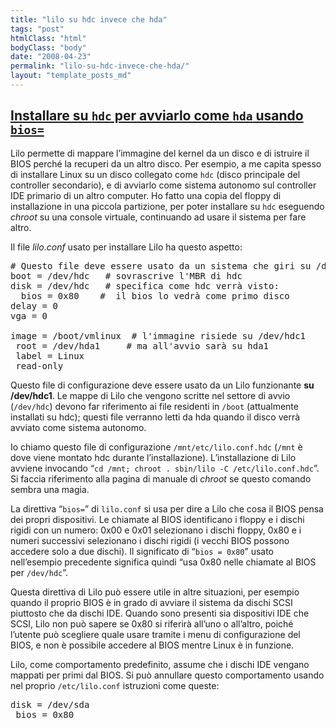 ```yaml
---
title: "lilo su hdc invece che hda"
tags: "post"
htmlClass: "html"
bodyClass: "body"
date: "2008-04-23"
permalink: "lilo-su-hdc-invece-che-hda/"
layout: "template_posts_md"
---
```

<h2><a href="http://www.pluto.it/files/ildp/HOWTO/LILO/LILO.html#toc4">Installare su <code>hdc</code> per avviarlo come <code>hda</code> usando <code>bios=</code></a></h2>
<p>Lilo permette di mappare l&#8217;immagine del kernel da un disco e di istruire il BIOS perché la recuperi da un altro disco.  Per esempio, a me capita spesso di installare Linux su un disco collegato come <code>hdc</code> (disco principale del controller secondario), e di avviarlo come sistema autonomo sul controller IDE primario di un altro computer. Ho fatto una copia del floppy di installazione in una piccola partizione, per poter installare su <code>hdc</code> eseguendo <em>chroot</em> su una console virtuale, continuando ad usare il sistema per fare altro.</p>
<p>Il file <em>lilo.conf</em> usato per installare Lilo ha questo aspetto:</p>
</p>
<pre># Questo file deve essere usato da un sistema che giri su /dev/hdc<br />boot = /dev/hdc   # sovrascrive l'MBR di hdc<br />disk = /dev/hdc   # specifica come hdc verrà visto:<br />  bios = 0x80    #  il bios lo vedrà come primo disco<br />delay = 0<br />vga = 0<br /><br />image = /boot/vmlinux  # l'immagine risiede su /dev/hdc1<br /> root = /dev/hda1     # ma all'avvio sarà su hda1<br /> label = Linux<br /> read-only<br /></pre>
<p>Questo file di configurazione deve essere usato da un Lilo funzionante <b>su /dev/hdc1</b>. Le mappe di Lilo che vengono scritte nel settore di avvio (<code>/dev/hdc</code>) devono far riferimento ai file residenti in <code>/boot</code> (attualmente installati su hdc); questi file verranno letti da hda quando il disco verrà avviato come sistema autonomo.</p>
<p>Io chiamo questo file di configurazione <code>/mnt/etc/lilo.conf.hdc</code> (<code>/mnt</code> è dove viene montato hdc durante l&#8217;installazione). L&#8217;installazione di Lilo avviene invocando &#8220;<code>cd /mnt; chroot . sbin/lilo -C /etc/lilo.conf.hdc</code>&#8221;. Si faccia riferimento alla pagina di manuale di <em>chroot</em> se questo comando sembra una magia.</p>
<p>La direttiva &#8220;<code>bios=</code>&#8221; di <code>lilo.conf</code> si usa per dire a Lilo che cosa il BIOS pensa dei propri dispositivi. Le chiamate al BIOS identificano i floppy e i dischi rigidi con un numero: 0x00 e 0x01 selezionano i dischi floppy, 0x80 e i numeri successivi selezionano i dischi rigidi (i vecchi BIOS possono accedere solo a due dischi). Il significato di &#8220;<code>bios = 0x80</code>&#8221; usato nell&#8217;esempio precedente significa quindi &#8220;usa 0x80 nelle chiamate al BIOS per <code>/dev/hdc</code>&#8221;.</p>
<p>Questa direttiva di Lilo può essere utile in altre situazioni, per esempio quando il proprio BIOS è in grado di avviare il sistema da dischi SCSI piuttosto che da dischi IDE. Quando sono presenti sia dispositivi IDE che SCSI, Lilo non può sapere se 0x80 si riferirà all&#8217;uno o all&#8217;altro, poiché l&#8217;utente può scegliere quale usare tramite i menu di configurazione del BIOS, e non è possibile accedere al BIOS mentre Linux è in funzione.</p>
<p>Lilo, come comportamento predefinito, assume che i dischi IDE vengano mappati per primi dal BIOS. Si può annullare questo comportamento usando nel proprio <code>/etc/lilo.conf</code> istruzioni come queste:</p>
</p>
<pre>disk = /dev/sda<br /> bios = 0x80<br /></pre>
